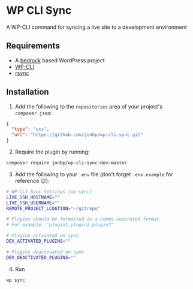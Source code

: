 # WP CLI Sync

A WP-CLI command for syncing a live site to a development environment

## Requirements

* A [bedrock](https://github.com/roots/bedrock) based WordPress project
* [WP-CLI](https://github.com/wp-cli/wp-cli)
* [rsync](https://rsync.samba.org)

## Installation

1. Add the following to the `repositories` area of your project's `composer.json`:

```json
{
  "type": "vcs",
  "url": "https://github.com/jonbp/wp-cli-sync.git"
}
```

2. Require the plugin by running:

```sh
composer require jonbp/wp-cli-sync:dev-master
```

3. Add the following to your `.env` file (don't forget `.env.example` for reference 😉):

```sh
# WP-CLI Sync Settings [wp sync]
LIVE_SSH_HOSTNAME=""
LIVE_SSH_USERNAME=""
REMOTE_PROJECT_LCOATION="~/gitrepo"

# Plugins should be formatted in a comma seperated format
# For example: "plugin1,plugin2,plugin3"

# Plugins activated on sync
DEV_ACTIVATED_PLUGINS=""

# Plugins deactivated on sync
DEV_DEACTIVATED_PLUGINS=""
```

4. Run

```sh
wp sync
```